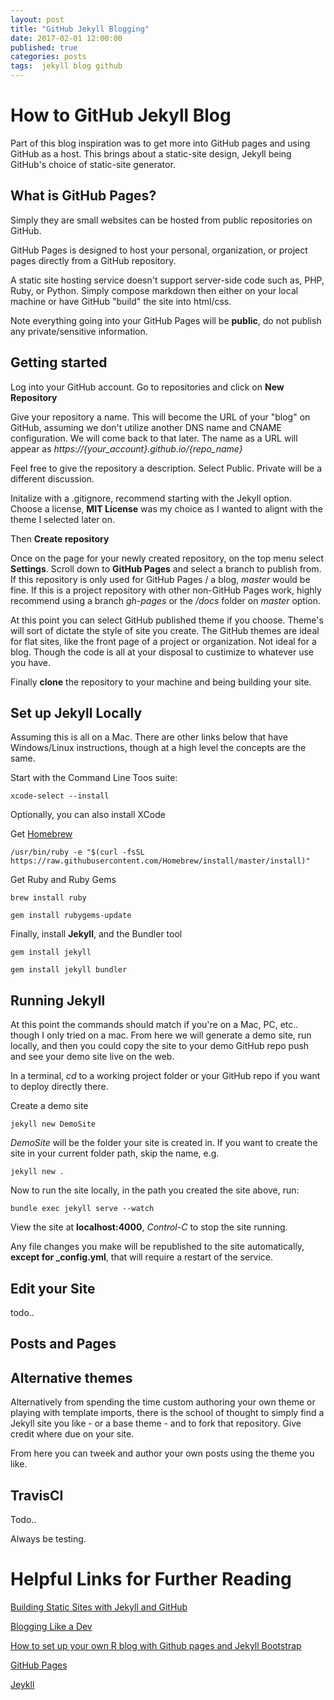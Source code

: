 ```yaml
---
layout: post
title: "GitHub Jekyll Blogging"
date: 2017-02-01 12:00:00
published: true
categories: posts
tags:  jekyll blog github
---
```


# How to GitHub Jekyll Blog

Part of this blog inspiration was to get more into GitHub pages and using GitHub as a host. This brings about a static-site design, Jekyll being GitHub's choice of static-site generator. 

## What is GitHub Pages?

Simply they are small websites can be hosted from public repositories on GitHub. 

GitHub Pages is designed to host your personal, organization, or project pages directly from a GitHub repository. 

A static site hosting service doesn't support server-side code such as, PHP, Ruby, or Python. Simply compose markdown then either on your local machine or have GitHub "build" the site into html/css. 

Note everything going into your GitHub Pages will be **public**, do not publish any private/sensitive information.

## Getting started

Log into your GitHub account. Go to repositories and click on **New Repository**

Give your repository a name. This will become the URL of your "blog" on GitHub, assuming we don't utilize another DNS name and CNAME configuration. We will come back to that later. The name as a URL will appear as *https://{your_account}.github.io/{repo_name}*

Feel free to give the repository a description. Select Public. Private will be a different discussion. 

Initalize with a .gitignore, recommend starting with the Jekyll option. Choose a license, **MIT License** was my choice as I wanted to alignt with the theme I selected later on.

Then **Create repository**

Once on the page for your newly created repository, on the top menu select **Settings**. Scroll down to **GitHub Pages** and select a branch to publish from. If this repository is only used for GitHub Pages / a blog, *master* would be fine. If this is a project repository with other non-GitHub Pages work, highly recommend using a branch *gh-pages* or the */docs* folder on *master* option.

At this point you can select GitHub published theme if you choose. Theme's will sort of dictate the style of site you create. The GitHub themes are ideal for flat sites, like the front page of a project or organization. Not ideal for a blog. Though the code is all at your disposal to custimize to whatever use you have. 

Finally **clone** the repository to your machine and being building your site.

## Set up Jekyll Locally

Assuming this is all on a Mac. There are other links below that have Windows/Linux instructions, though at a high level the concepts are the same.

Start with the Command Line Toos suite:

`xcode-select --install`

Optionally, you can also install XCode

Get [Homebrew](http://brew.sh/)

`/usr/bin/ruby -e "$(curl -fsSL https://raw.githubusercontent.com/Homebrew/install/master/install)"`

Get Ruby and Ruby Gems

`brew install ruby`

`gem install rubygems-update`

Finally, install **Jekyll**, and the Bundler tool

`gem install jekyll`

`gem install jekyll bundler`

## Running Jekyll

At this point the commands should match if you're on a Mac, PC, etc.. though I only tried on a mac. From here we will generate a demo site, run locally, and then you could copy the site to your demo GitHub repo push and see your demo site live on the web. 

In a terminal, *cd* to a working project folder or your GitHub repo if you want to deploy directly there.

Create a demo site

`jekyll new DemoSite`

*DemoSite* will be the folder your site is created in. If you want to create the site in your current folder path, skip the name, e.g.

`jekyll new .`

Now to run the site locally, in the path you created the site above, run:

`bundle exec jekyll serve --watch`

View the site at **localhost:4000**, *Control-C* to stop the site running.

Any file changes you make will be republished to the site automatically, **except for _config.yml**, that will require a restart of the service.

## Edit your Site

todo..

## Posts and Pages

## Alternative themes

Alternatively from spending the time custom authoring your own theme or playing with template imports, there is the school of thought to simply find a Jekyll site you like - or a base theme - and to fork that repository. Give credit where due on your site.

From here you can tweek and author your own posts using the theme you like.

## TravisCI

Todo..

Always be testing. 



# Helpful Links for Further Reading

[Building Static Sites with Jekyll and GitHub](http://programminghistorian.org/lessons/building-static-sites-with-jekyll-github-pages)

[Blogging Like a Dev](http://allandenot.com/development/2015/01/11/blogging-like-a-dev-jekyll-github-prose-io.html)

[How to set up your own R blog with Github pages and Jekyll Bootstrap](https://www.r-bloggers.com/how-to-set-up-your-own-r-blog-with-github-pages-and-jekyll-bootstrap/)

[GitHub Pages](https://pages.github.com/)

[Jeykll](https://jekyllrb.com/docs/home/)